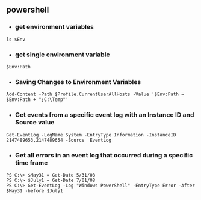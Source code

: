 ## powershell

- ### get environment variables
```
ls $Env
```
- ### get single environment variable
```
$Env:Path
```
- ### Saving Changes to Environment Variables
```
Add-Content -Path $Profile.CurrentUserAllHosts -Value '$Env:Path = $Env:Path + ";C:\Temp"'
```
- ### Get events from a specific event log with an Instance ID and Source value
```
Get-EventLog -LogName System -EntryType Information -InstanceID 2147489653,2147489654 -Source  EventLog
```
- ### Get all errors in an event log that occurred during a specific time frame
```
PS C:\> $May31 = Get-Date 5/31/08
PS C:\> $July1 = Get-Date 7/01/08
PS C:\> Get-EventLog -Log "Windows PowerShell" -EntryType Error -After $May31 -before $July1
```
